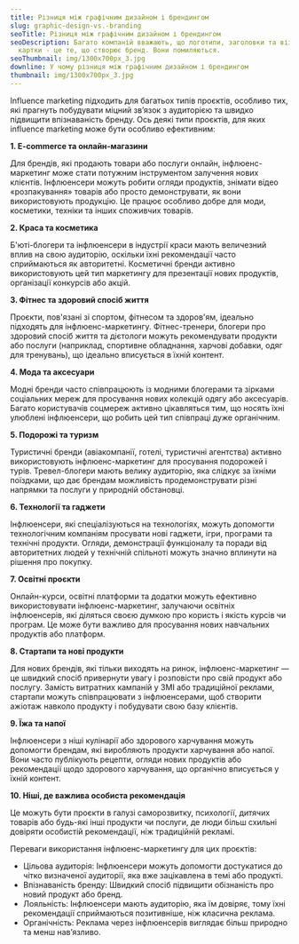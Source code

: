 ```yaml
---
title: Різниця між графічним дизайном і брендингом
slug: graphic-design-vs.-branding
seoTitle: Різниця між графічним дизайном і брендингом
seoDescription: Багато компаній вважають, що логотипи, заголовки та візитні
  картки - це те, що створює бренд. Вони помиляються.
seoThumbnail: img/1300x700px_3.jpg
downline: У чому різниця між графічним дизайном і брендингом
thumbnail: img/1300x700px_3.jpg
---
```

Influence marketing підходить для багатьох типів проєктів, особливо тих, які прагнуть побудувати міцний зв’язок з аудиторією та швидко підвищити впізнаваність бренду. Ось деякі типи проєктів, для яких influence marketing може бути особливо ефективним:



**1. E-commerce та онлайн-магазини**

Для брендів, які продають товари або послуги онлайн, інфлюенс-маркетинг може стати потужним інструментом залучення нових клієнтів. Інфлюенсери можуть робити огляди продуктів, знімати відео «розпакування» товарів або просто демонструвати, як вони використовують продукцію. Це працює особливо добре для моди, косметики, техніки та інших споживчих товарів.



**2. Краса та косметика**

Б'юті-блогери та інфлюенсери в індустрії краси мають величезний вплив на свою аудиторію, оскільки їхні рекомендації часто сприймаються як авторитетні. Косметичні бренди активно використовують цей тип маркетингу для презентації нових продуктів, організації конкурсів або акцій.



**3. Фітнес та здоровий спосіб життя**

Проєкти, пов'язані зі спортом, фітнесом та здоров'ям, ідеально підходять для інфлюенс-маркетингу. Фітнес-тренери, блогери про здоровий спосіб життя та дієтологи можуть рекомендувати продукти або послуги (наприклад, спортивне обладнання, харчові добавки, одяг для тренувань), що ідеально вписується в їхній контент.



**4. Мода та аксесуари**

Модні бренди часто співпрацюють із модними блогерами та зірками соціальних мереж для просування нових колекцій одягу або аксесуарів. Багато користувачів соцмереж активно цікавляться тим, що носять їхні улюблені інфлюенсери, що робить цей тип співпраці дуже органічним.



**5. Подорожі та туризм**

Туристичні бренди (авіакомпанії, готелі, туристичні агентства) активно використовують інфлюенс-маркетинг для просування подорожей і турів. Тревел-блогери мають велику аудиторію, яка слідкує за їхніми поїздками, що дає брендам можливість продемонструвати різні напрямки та послуги у природній обстановці.



**6. Технології та гаджети**

Інфлюенсери, які спеціалізуються на технологіях, можуть допомогти технологічним компаніям просувати нові гаджети, ігри, програми та технічні продукти. Огляди, демонстрації функціоналу та поради від авторитетних людей у технічній спільноті можуть значно вплинути на рішення про покупку.



**7. Освітні проєкти**

Онлайн-курси, освітні платформи та додатки можуть ефективно використовувати інфлюенс-маркетинг, залучаючи освітніх інфлюенсерів, які діляться своєю думкою про користь і якість курсів чи програм. Це може бути важливо для просування нових навчальних продуктів або платформ.



**8. Стартапи та нові продукти**

Для нових брендів, які тільки виходять на ринок, інфлюенс-маркетинг — це швидкий спосіб привернути увагу і розповісти про свій продукт або послугу. Замість витратних кампаній у ЗМІ або традиційної реклами, стартапи можуть співпрацювати з інфлюенсерами, щоб створити ажіотаж навколо продукту і побудувати свою базу клієнтів.



**9. Їжа та напої**

Інфлюенсери з ніші кулінарії або здорового харчування можуть допомогти брендам, які виробляють продукти харчування або напої. Вони часто публікують рецепти, огляди нових продуктів або рекомендації щодо здорового харчування, що органічно вписується у їхній контент.



**10. Ніші, де важлива особиста рекомендація**

Це можуть бути проєкти в галузі саморозвитку, психології, дитячих товарів або будь-які інші продукти чи послуги, де люди більш схильні довіряти особистій рекомендації, ніж традиційній рекламі.



Переваги використання інфлюенс-маркетингу для цих проєктів:

* Цільова аудиторія: Інфлюенсери можуть допомогти достукатися до чітко визначеної аудиторії, яка вже зацікавлена в темі або продукті.
* Впізнаваність бренду: Швидкий спосіб підвищити обізнаність про новий продукт або бренд.
* Лояльність: Інфлюенсери мають аудиторію, яка їм довіряє, тому їхні рекомендації сприймаються позитивніше, ніж класична реклама.
* Органічність: Реклама через інфлюенсерів виглядає більш природно та менш нав’язливо.

